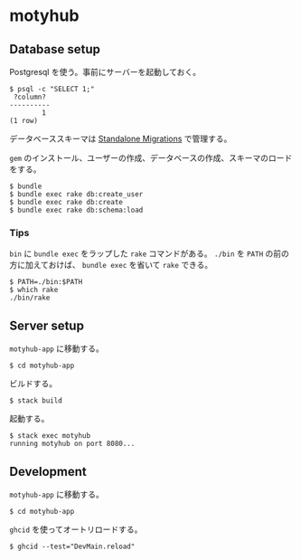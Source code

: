 # motyhub

## Database setup

Postgresql を使う。事前にサーバーを起動しておく。

```
$ psql -c "SELECT 1;"
 ?column?
----------
        1
(1 row)
```

データベーススキーマは [Standalone Migrations](https://github.com/thuss/standalone-migrations) で管理する。

`gem` のインストール、ユーザーの作成、データベースの作成、スキーマのロードをする。

```
$ bundle
$ bundle exec rake db:create_user
$ bundle exec rake db:create
$ bundle exec rake db:schema:load
```

### Tips

`bin` に `bundle exec` をラップした `rake` コマンドがある。
`./bin` を `PATH` の前の方に加えておけば、 `bundle exec` を省いて `rake` できる。

```
$ PATH=./bin:$PATH
$ which rake
./bin/rake
```

## Server setup

`motyhub-app` に移動する。

```
$ cd motyhub-app
```

ビルドする。

```
$ stack build
```

起動する。

```
$ stack exec motyhub
running motyhub on port 8080...
```

## Development

`motyhub-app` に移動する。

```
$ cd motyhub-app
```

`ghcid` を使ってオートリロードする。

```
$ ghcid --test="DevMain.reload"
```
